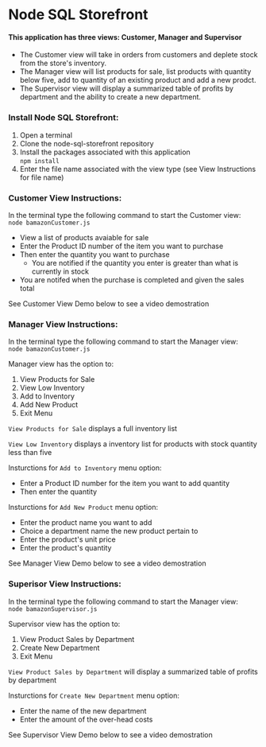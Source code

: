 # Node SQL Storefront
#### This application has three views: Customer, Manager and Supervisor
* The Customer view will take in orders from customers and deplete stock from the store's inventory.  
* The Manager view will list products for sale, list products with quantity below five, add to quantity of an existing product and add a new prodct.  
* The Supervisor view will display a summarized table of profits by department and the ability to create a new department.


### Install Node SQL Storefront: 
1. Open a terminal 
2. Clone the node-sql-storefront repository  
3. Install the packages associated with this application  
`npm install`  
4. Enter the file name associated with the view type (see View Instructions for file name)  

### Customer View Instructions:  
In the terminal type the following command to start the Customer view:  
`node bamazonCustomer.js`

- View a list of products avaiable for sale
- Enter the Product ID number of the item you want to purchase
- Then enter the quantity you want to purchase
  - You are notified if the quantity you enter is greater than what is currently in stock
- You are notifed when the purchase is completed and given the sales total

See Customer View Demo below to see a video demostration

### Manager View Instructions:  
In the terminal type the following command to start the Manager view:  
`node bamazonCustomer.js`

Manager view has the option to:
1. View Products for Sale
2. View Low Inventory
3. Add to Inventory 
4. Add New Product
5. Exit Menu

`View Products for Sale` displays a full inventory list  

`View Low Inventory` displays a inventory list for products with stock quantity less than five  

Insturctions for `Add to Inventory` menu option:
- Enter a Product ID number for the item you want to add quantity
- Then enter the quantity 

Insturctions for `Add New Product` menu option:
- Enter the product name you want to add
- Choice a department name the new product pertain to
- Enter the product's unit price
- Enter the product's quantity

See Manager View Demo below to see a video demostration


### Superisor View Instructions:  
In the terminal type the following command to start the Manager view:  
`node bamazonSupervisor.js` 

Supervisor view has the option to:
1. View Product Sales by Department 
2. Create New Department 
3. Exit Menu

`View Product Sales by Department` will display a summarized table of profits by department

Insturctions for `Create New Department` menu option:
- Enter the name of the new department
- Enter the amount of the over-head costs

See Supervisor View Demo below to see a video demostration
